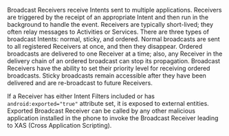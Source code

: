 
Broadcast Receivers receive Intents sent to multiple applications.
Receivers are triggered by the receipt of an appropriate Intent and then
run in the background to handle the event. Receivers are typically
short-lived; they often relay messages to Activities or Services. There
are three types of broadcast Intents: normal, sticky, and ordered.
Normal broadcasts are sent to all registered Receivers at once, and then
they disappear. Ordered broadcasts are delivered to one Receiver at a
time; also, any Receiver in the delivery chain of an ordered broadcast
can stop its propagation. Broadcast Receivers have the ability to set
their priority level for receiving ordered broadcasts. Sticky broadcasts
remain accessible after they have been delivered and are re-broadcast to
future Receivers.

If a Receiver has either Intent Filters included or has 
`android:exported="true"` attribute set, it is exposed to external entities. 
Exported Broadcast Receiver can be called by any other malicious
application installed in the phone to invoke the Broadcast Receiver
leading to XAS (Cross Application Scripting).
